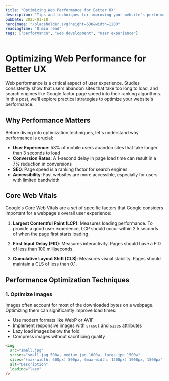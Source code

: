 ```yaml
---
title: "Optimizing Web Performance for Better UX"
description: "Tips and techniques for improving your website's performance and providing a better user experience."
pubDate: 2023-01-18
heroImage: "/placeholder.svg?height=630&width=1200"
readingTime: "8 min read"
tags: ["performance", "web development", "user experience"]
---
```


# Optimizing Web Performance for Better UX

Web performance is a critical aspect of user experience. Studies consistently show that users abandon sites that take too long to load, and search engines like Google factor page speed into their ranking algorithms. In this post, we'll explore practical strategies to optimize your website's performance.

## Why Performance Matters

Before diving into optimization techniques, let's understand why performance is crucial:

- **User Experience**: 53% of mobile users abandon sites that take longer than 3 seconds to load
- **Conversion Rates**: A 1-second delay in page load time can result in a 7% reduction in conversions
- **SEO**: Page speed is a ranking factor for search engines
- **Accessibility**: Fast websites are more accessible, especially for users with limited bandwidth

## Core Web Vitals

Google's Core Web Vitals are a set of specific factors that Google considers important for a webpage's overall user experience:

1. **Largest Contentful Paint (LCP)**: Measures loading performance. To provide a good user experience, LCP should occur within 2.5 seconds of when the page first starts loading.

2. **First Input Delay (FID)**: Measures interactivity. Pages should have a FID of less than 100 milliseconds.

3. **Cumulative Layout Shift (CLS)**: Measures visual stability. Pages should maintain a CLS of less than 0.1.

## Performance Optimization Techniques

### 1. Optimize Images

Images often account for most of the downloaded bytes on a webpage. Optimizing them can significantly improve load times:

- Use modern formats like WebP or AVIF
- Implement responsive images with `srcset` and `sizes` attributes
- Lazy load images below the fold
- Compress images without sacrificing quality

```html
<img 
  src="small.jpg" 
  srcset="small.jpg 500w, medium.jpg 1000w, large.jpg 1500w" 
  sizes="(max-width: 600px) 500px, (max-width: 1200px) 1000px, 1500px" 
  alt="Description" 
  loading="lazy" 
/>
```
